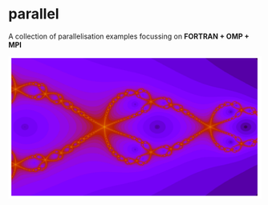 # parallel

A collection of parallelisation examples focussing on **FORTRAN + OMP + MPI**

![fraktal](omp_fraktal/fraktal.png)
